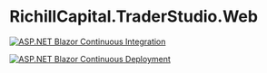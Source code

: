 # RichillCapital.TraderStudio.Web

[![ASP.NET Blazor Continuous Integration](https://github.com/MengsyueAmaoTsai/TraderStudio.Web.Blazor/actions/workflows/ci.yml/badge.svg)](https://github.com/MengsyueAmaoTsai/TraderStudio.Web.Blazor/actions/workflows/ci.yml)

[![ASP.NET Blazor Continuous Deployment](https://github.com/MengsyueAmaoTsai/TraderStudio.Web.Blazor/actions/workflows/cd.yml/badge.svg)](https://github.com/MengsyueAmaoTsai/TraderStudio.Web.Blazor/actions/workflows/cd.yml)
